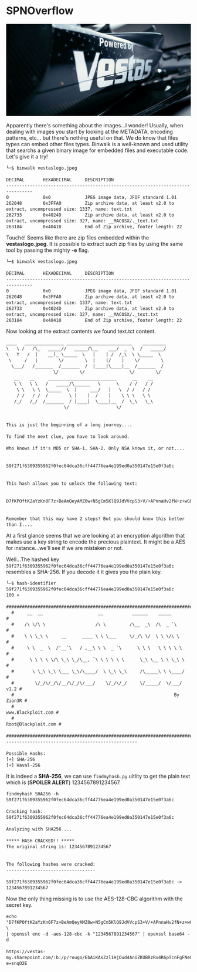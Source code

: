 # SPNOverflow


![](vestaslogo.jpeg)

Apparently there's something about the images...I wonder!
Usually, when dealing with images you start by looking at the METADATA, encoding patterns, etc... but there's nothing useful on that.
We do know that files types can embed other files types. Binwalk is a well-known and used utility that searchs a given binary image for embedded files and executable code. Let's give it a try!

```
└─$ binwalk vestaslogo.jpeg     

DECIMAL       HEXADECIMAL     DESCRIPTION
--------------------------------------------------------------------------------
0             0x0             JPEG image data, JFIF standard 1.01
262048        0x3FFA0         Zip archive data, at least v2.0 to extract, uncompressed size: 1337, name: text.txt
262733        0x4024D         Zip archive data, at least v2.0 to extract, uncompressed size: 327, name: __MACOSX/._text.txt
263184        0x40410         End of Zip archive, footer length: 22
 ```
 Touché! Seems like there are zip files embedded within the **vestaslogo.jpeg**. It is possible to extract such zip files by using the same tool by passing the mighty **-e** flag.
 
 ```
 └─$ binwalk vestaslogo.jpeg     

DECIMAL       HEXADECIMAL     DESCRIPTION
--------------------------------------------------------------------------------
0             0x0             JPEG image data, JFIF standard 1.01
262048        0x3FFA0         Zip archive data, at least v2.0 to extract, uncompressed size: 1337, name: text.txt
262733        0x4024D         Zip archive data, at least v2.0 to extract, uncompressed size: 327, name: __MACOSX/._text.txt
263184        0x40410         End of Zip archive, footer length: 22
 ```
 Now looking at the extract contents we found text.tct content.
 
 ```
 ____   _______________ _________________________    _________
\   \ /   /\_   _____//   _____/\__    ___/  _  \  /   _____/
 \   Y   /  |    __)_ \_____  \   |    | /  /_\  \ \_____  \ 
  \     /   |        \/        \  |    |/    |    \/        \
   \___/   /_______  /_______  /  |____|\____|__  /_______  /
                   \/        \/                 \/        \/ 
    __    __     __________________________      __    __    
    \ \   \ \   /   _____/\______   \      \    / /   / /    
     \ \   \ \  \_____  \  |     ___/   |   \  / /   / /     
     / /   / /  /        \ |    |  /    |    \ \ \   \ \     
    /_/   /_/  /_______  / |____|  \____|__  /  \_\   \_\    
                       \/                  \/                
                                                             

This is just the beginning of a long journey....

To find the next clue, you have to look around.

Who knows if it's MD5 or SHA-1, SHA-2. Only NSA knows it, or not....


59f271f6309355962f0fec64dca36cff44776ea4e199ed0a350147e15e0f3a6c


This hash allows you to unlock the following text:


D7fKPOftK2aYzKn0F7z+BeAmQeyAMZ0w+N5gCm5KlQ9JdVVcpS3+V/+APnnaHv2fN+z+wGLyI+1oS7FzszN5vbz/sNyt98/vcLYR7RJDb3cSQi8gV0Q5VgrtqVoksQ+F43l+7cdesdHZbCoc84/aJA==


Remember that this may have 2 steps! But you should know this better than I....

 ```
 At a first glance seems that we are looking at an encryption algorithm that makes use a key string to encode the precious plaintext. It might be a AES for instance...we'll see if we are mistaken or not.
 
 Well...The hashed key `59f271f6309355962f0fec64dca36cff44776ea4e199ed0a350147e15e0f3a6c` resembles a SHA-256. If you decode it it gives you the plain key.
 
 ```
 └─$ hash-identifier 59f271f6309355962f0fec64dca36cff44776ea4e199ed0a350147e15e0f3a6c                          100 ⨯
   #########################################################################
   #     __  __                     __           ______    _____           #
   #    /\ \/\ \                   /\ \         /\__  _\  /\  _ `\         #
   #    \ \ \_\ \     __      ____ \ \ \___     \/_/\ \/  \ \ \/\ \        #
   #     \ \  _  \  /'__`\   / ,__\ \ \  _ `\      \ \ \   \ \ \ \ \       #
   #      \ \ \ \ \/\ \_\ \_/\__, `\ \ \ \ \ \      \_\ \__ \ \ \_\ \      #
   #       \ \_\ \_\ \___ \_\/\____/  \ \_\ \_\     /\_____\ \ \____/      #
   #        \/_/\/_/\/__/\/_/\/___/    \/_/\/_/     \/_____/  \/___/  v1.2 #
   #                                                             By Zion3R #
   #                                                    www.Blackploit.com #
   #                                                   Root@Blackploit.com #
   #########################################################################
--------------------------------------------------

Possible Hashs:
[+] SHA-256
[+] Haval-256
 
 ```
 
 It is indeed a **SHA-256**, we can use `findmyhash.py` uitlity to get the plain text which is (**SPOILER ALERT**) 1234567891234567.
 
 ``` 
 findmyhash SHA256 -h 59f271f6309355962f0fec64dca36cff44776ea4e199ed0a350147e15e0f3a6c

Cracking hash: 59f271f6309355962f0fec64dca36cff44776ea4e199ed0a350147e15e0f3a6c

Analyzing with SHA256 ...

***** HASH CRACKED!! *****
The original string is: 1234567891234567 


The following hashes were cracked:
----------------------------------

59f271f6309355962f0fec64dca36cff44776ea4e199ed0a350147e15e0f3a6c -> 1234567891234567 

```

Now the only thing missing is to use the AES-128-CBC algorithm with the secret key.

```
echo "D7fKPOftK2aYzKn0F7z+BeAmQeyAMZ0w+N5gCm5KlQ9JdVVcpS3+V/+APnnaHv2fN+z+wGLyI+1oS7FzszN5vbz/sNyt98/vcLYR7RJDb3cSQi8gV0Q5VgrtqVoksQ+F43l+7cdesdHZbCoc84/aJA==" \
| openssl enc -d -aes-128-cbc -k "1234567891234567" | openssl base64 -d

https://vestas-my.sharepoint.com/:b:/p/rougo/EbAiKAsZzl1HjOud4AnUZKUBRzRx4R6pTcnFgFNeUQqMcg?e=snqO2E
```


 
 
